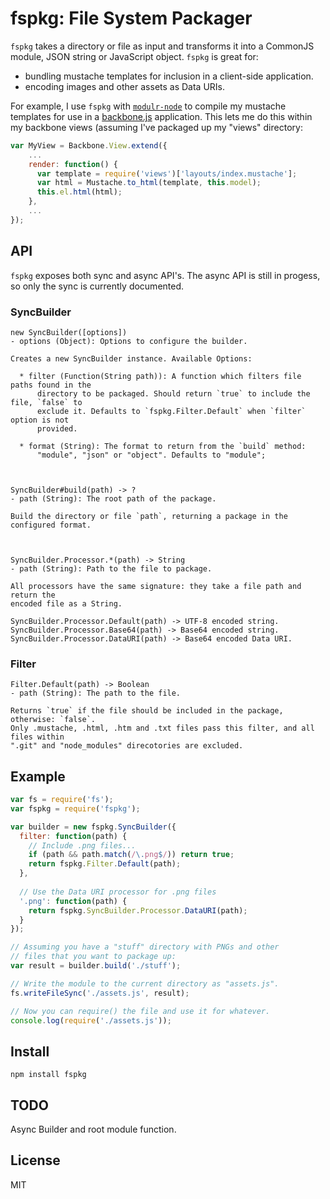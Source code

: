 fspkg: File System Packager
=============================

`fspkg` takes a directory or file as input and transforms it into a CommonJS module, JSON string or JavaScript object. `fspkg` is great for:

* bundling mustache templates for inclusion in a client-side application.
* encoding images and other assets as Data URIs.

For example, I use `fspkg` with <code>[modulr-node](https://github.com/tobie/modulr-node)</code> to compile my mustache templates for use in a [backbone.js](http://documentcloud.github.com/backbone/) application. This lets me do this within my backbone views (assuming I've packaged up my "views" directory:

```js
var MyView = Backbone.View.extend({
    ...
    render: function() {
      var template = require('views')['layouts/index.mustache'];
      var html = Mustache.to_html(template, this.model);
      this.el.html(html);
    },
    ...
});
```


API
---

`fspkg` exposes both sync and async API's. The async API is still in progess, so only the sync is currently documented.

### SyncBuilder ###

```text
new SyncBuilder([options])
- options (Object): Options to configure the builder.

Creates a new SyncBuilder instance. Available Options:

  * filter (Function(String path)): A function which filters file paths found in the
      directory to be packaged. Should return `true` to include the file, `false` to
      exclude it. Defaults to `fspkg.Filter.Default` when `filter` option is not
      provided.

  * format (String): The format to return from the `build` method:
      "module", "json" or "object". Defaults to "module";



SyncBuilder#build(path) -> ?
- path (String): The root path of the package.

Build the directory or file `path`, returning a package in the configured format.



SyncBuilder.Processor.*(path) -> String
- path (String): Path to the file to package.

All processors have the same signature: they take a file path and return the
encoded file as a String.

SyncBuilder.Processor.Default(path) -> UTF-8 encoded string.
SyncBuilder.Processor.Base64(path) -> Base64 encoded string.
SyncBuilder.Processor.DataURI(path) -> Base64 encoded Data URI.
```

### Filter ###

```text
Filter.Default(path) -> Boolean
- path (String): The path to the file.

Returns `true` if the file should be included in the package, otherwise: `false`.
Only .mustache, .html, .htm and .txt files pass this filter, and all files within
".git" and "node_modules" direcotories are excluded.
```


Example
-------

```js
var fs = require('fs');
var fspkg = require('fspkg');

var builder = new fspkg.SyncBuilder({
  filter: function(path) {
    // Include .png files...
    if (path && path.match(/\.png$/)) return true;
    return fspkg.Filter.Default(path);
  },
      
  // Use the Data URI processor for .png files
  '.png': function(path) {
    return fspkg.SyncBuilder.Processor.DataURI(path);
  }
});

// Assuming you have a "stuff" directory with PNGs and other
// files that you want to package up:
var result = builder.build('./stuff');

// Write the module to the current directory as "assets.js".
fs.writeFileSync('./assets.js', result);

// Now you can require() the file and use it for whatever.
console.log(require('./assets.js'));
```


Install
-------

`npm install fspkg`


TODO
----

Async Builder and root module function.


License
-------

MIT